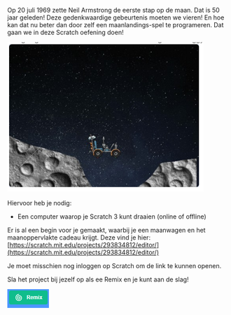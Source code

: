 Op 20 juli 1969 zette Neil Armstrong de eerste stap op de maan. Dat is 50 jaar geleden! Deze gedenkwaardige gebeurtenis moeten we vieren! En hoe kan dat nu beter dan door zelf een maanlandings-spel te programeren. Dat gaan we in deze Scratch oefening doen!

![](../assets/spel_screenshot.png)

Hiervoor heb je nodig:

* Een computer waarop je Scratch 3 kunt draaien (online of offline)

Er is al een begin voor je gemaakt, waarbij je een maanwagen en het maanoppervlakte cadeau krijgt. Deze vind je hier:
[https://scratch.mit.edu/projects/293834812/editor/](https://scratch.mit.edu/projects/293834812/editor/)

Je moet misschien nog inloggen op Scratch om de link te kunnen openen.

Sla het project bij jezelf op als ee Remix en je kunt aan de slag!

![](../assets/remix_knop.png)

